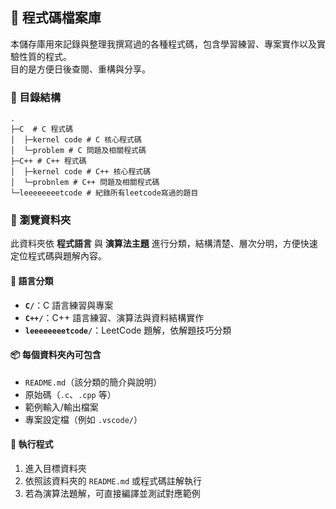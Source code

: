 ## 📂 程式碼檔案庫

本儲存庫用來記錄與整理我撰寫過的各種程式碼，包含學習練習、專案實作以及實驗性質的程式。  
目的是方便日後查閱、重構與分享。

### 📑 目錄結構

```text
.
├─C  # C 程式碼
│  ├─kernel code # C 核心程式碼
│  └─problem # C 問題及相關程式碼
├─C++ # C++ 程式碼
│  ├─kernel code # C++ 核心程式碼
│  └─probnlem # C++ 問題及相關程式碼
└─leeeeeeeetcode # 紀錄所有leetcode寫過的題目

```

### 📂 瀏覽資料夾  

此資料夾依 **程式語言** 與 **演算法主題** 進行分類，結構清楚、層次分明，方便快速定位程式碼與題解內容。  

#### 📑 語言分類
- **`C/`**：C 語言練習與專案  
- **`C++/`**：C++ 語言練習、演算法與資料結構實作  
- **`leeeeeeeetcode/`**：LeetCode 題解，依解題技巧分類  


#### 📦 每個資料夾內可包含
- `README.md`（該分類的簡介與說明）  
- 原始碼（`.c`、`.cpp` 等）  
- 範例輸入/輸出檔案  
- 專案設定檔（例如 `.vscode/`）  

#### 🚀 執行程式
1. 進入目標資料夾  
2. 依照該資料夾的 `README.md` 或程式碼註解執行  
3. 若為演算法題解，可直接編譯並測試對應範例
